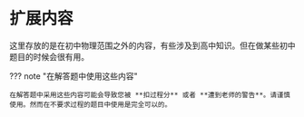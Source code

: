 # 扩展内容

这里存放的是在初中物理范围之外的内容，有些涉及到高中知识。但在做某些初中题目的时候会很有用。

??? note "在解答题中使用这些内容"

    在解答题中采用这些内容可能会导致您被 **扣过程分** 或者 **遭到老师的警告**。请谨慎使用。然而在不要求过程的题目中使用是完全可以的。


